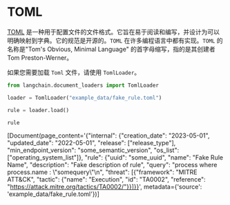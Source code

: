 # TOML

[TOML](https://en.wikipedia.org/wiki/TOML) 是一种用于配置文件的文件格式。它旨在易于阅读和编写，并设计为可以明确映射到字典。它的规范是开源的。`TOML` 在许多编程语言中都有实现。`TOML` 的名称是"Tom's Obvious, Minimal Language" 的首字母缩写，指的是其创建者 Tom Preston-Werner。

如果您需要加载 `Toml` 文件，请使用 `TomlLoader`。

```python
from langchain.document_loaders import TomlLoader
```

```python
loader = TomlLoader("example_data/fake_rule.toml")
```

```python
rule = loader.load()
```

```python
rule
```


[Document(page_content='{"internal": {"creation_date": "2023-05-01", "updated_date": "2022-05-01", "release": ["release_type"], "min_endpoint_version": "some_semantic_version", "os_list": ["operating_system_list"]}, "rule": {"uuid": "some_uuid", "name": "Fake Rule Name", "description": "Fake description of rule", "query": "process where process.name : \\"somequery\\"\\n", "threat": [{"framework": "MITRE ATT&CK", "tactic": {"name": "Execution", "id": "TA0002", "reference": "https://attack.mitre.org/tactics/TA0002/"}}]}}', metadata={'source': 'example_data/fake_rule.toml'})]


```python

```